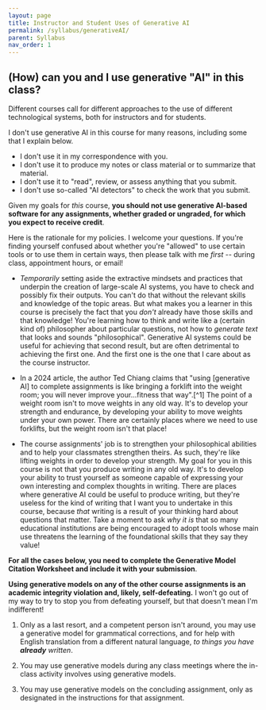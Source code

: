 ```yaml
---
layout: page
title: Instructor and Student Uses of Generative AI
permalink: /syllabus/generativeAI/
parent: Syllabus
nav_order: 1
---
```


## (How) can you and I use generative "AI" in this class?

Different courses call for different approaches to the use of different
technological systems, both for instructors and for students.

I don't use generative AI in this course for many reasons, including
some that I explain below.
- I don't use it in my correspondence with you.
- I don't use it to produce my notes or class material or to summarize
that material.
- I don't use it to "read", review, or assess anything that
you submit.
- I don't use so-called "AI detectors" to check the work that
you submit.

Given my goals for *this* course, **you should not use generative
AI-based software for any assignments, whether graded or ungraded, for
which you expect to receive credit**.

Here is the rationale for my policies. I welcome your questions. If
you\'re finding yourself confused about whether you\'re \"allowed\" to
use certain tools or to use them in certain ways, then please talk with
me *first* -- during class, appointment hours, or email!

- *Temporarily* setting aside the extractive mindsets and practices that
underpin the creation of large-scale AI systems, you have to check and
possibly fix their outputs. You can't do that without the relevant
skills and knowledge of the topic areas. But what makes you a learner in
this course is precisely the fact that you *don't* already have those
skills and that knowledge! You're learning how to think and write like a
(certain kind of) philosopher about particular questions, not how to
*generate text* that looks and sounds "philosophical". Generative AI
systems could be useful for achieving that second result, but are often
detrimental to achieving the first one. And the first one is the one
that I care about as the course instructor.

- In a 2024 article, the author Ted Chiang claims that "using
\[generative AI\] to complete assignments is like bringing a forklift
into the weight room; you will never improve your...fitness that
way".[^1] The point of a weight room isn't to move weights in
any old way. It's to develop your strength and endurance, by developing
your ability to move weights under your own power. There are certainly
places where we need to use forklifts, but the weight room isn't that
place!

- The course assignments' job is to strengthen your philosophical
abilities and to help your classmates strengthen theirs. As such,
they're like lifting weights in order to develop your strength. My goal
for you in this course is not that you produce writing in any old way.
It's to develop your ability to trust yourself as someone capable of
expressing your own interesting and complex thoughts in writing. There
are places where generative AI could be useful to produce writing, but
they're useless for the kind of writing that I want you to undertake in
this course, because *that* writing is a result of your thinking hard
about questions that matter. Take a moment to ask *why it is* that so
many educational institutions are being encouraged to adopt tools whose
main use threatens the learning of the foundational skills that they say
they value!

**For all the cases below, you need to complete the Generative Model
Citation Worksheet and include it with your submission**.

**Using generative models on any of the other course assignments is an academic
integrity violation and, likely, self-defeating.** I won't go out of my way to try
to stop you from defeating yourself, but that doesn't mean I'm indifferent!

1.  Only as a last resort, and a competent person isn't around, you may
    use a generative model for grammatical corrections, and for help
    with English translation from a different natural language, *to
    things you have **already** written*.

2.  You may use generative models during any class meetings where the
    in-class activity involves using generative models.

3.  You may use generative models on the concluding assignment, only as
    designated in the instructions for that assignment.
